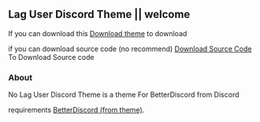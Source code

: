 ## Lag User Discord Theme || welcome

If you can download this [Download theme](https://github.com/xxusuadxx/No-Lag-User-Discord-Theme/releases/download/1.0.1/No.Lag.User.theme.css) to download 

if you can download source code (no recommend) [Download Source Code](https://github.com/xxusuadxx/No-Lag-User-Discord-Theme/archive/refs/heads/main.zip) To Download Source code
### About

No Lag User Discord Theme is a theme For BetterDiscord from Discord


requirements [BetterDiscord (from theme)](https://betterdiscord.app/).
